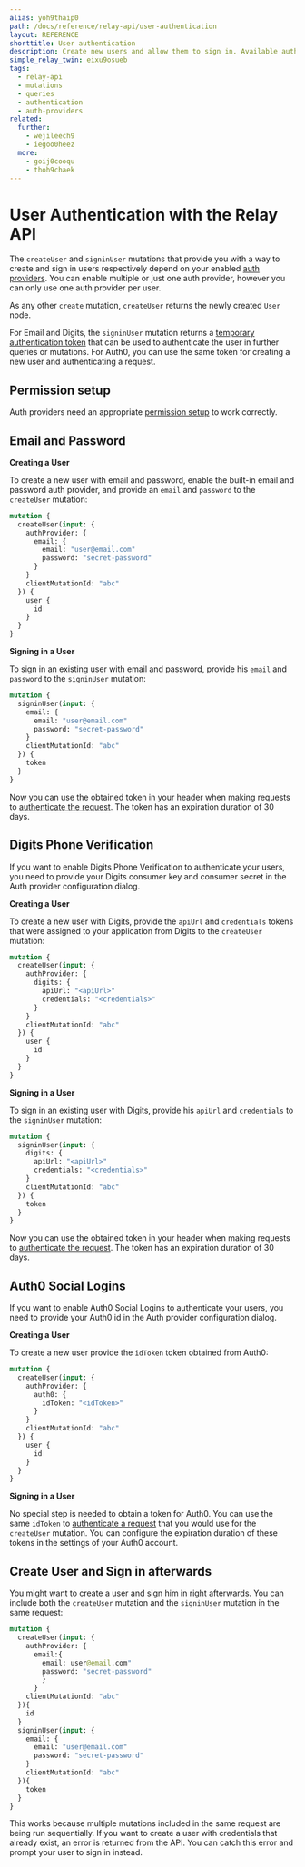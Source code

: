 ```yaml
---
alias: yoh9thaip0
path: /docs/reference/relay-api/user-authentication
layout: REFERENCE
shorttitle: User authentication
description: Create new users and allow them to sign in. Available authentication methods are Auth0, Digits and email login, depending on your project setup.
simple_relay_twin: eixu9osueb
tags:
  - relay-api
  - mutations
  - queries
  - authentication
  - auth-providers
related:
  further:
    - wejileech9
    - iegoo0heez
  more:
    - goij0cooqu
    - thoh9chaek
---
```


# User Authentication with the Relay API

The `createUser` and `signinUser` mutations that provide you with a way to create and sign in users respectively depend on your enabled [auth providers](!alias-seimeish6e#authentiation-providers). You can enable multiple or just one auth provider, however you can only use one auth provider per user.

As any other `create` mutation, `createUser` returns the newly created `User` node.

For Email and Digits, the `signinUser` mutation returns a [temporary authentication token](!alias-wejileech9) that can be used to authenticate the user in further queries or mutations. For Auth0, you can use the same token for creating a new user and authenticating a request.

## Permission setup

Auth providers need an appropriate [permission setup](!alias-iegoo0heez#permissions-and-user-authentication) to work correctly.

## Email and Password

**Creating a User**

To create a new user with email and password, enable the built-in email and password auth provider, and provide an `email` and `password` to the `createUser` mutation:

```graphql
mutation {
  createUser(input: {
    authProvider: {
      email: {
        email: "user@email.com"
        password: "secret-password"
      }
    }
    clientMutationId: "abc"
  }) {
    user {
      id
    }
  }
}
```

**Signing in a User**

To sign in an existing user with email and password, provide his `email` and `password` to the `signinUser` mutation:

```graphql
mutation {
  signinUser(input: {
    email: {
      email: "user@email.com"
      password: "secret-password"
    }
    clientMutationId: "abc"
  }) {
    token
  }
}
```

Now you can use the obtained token in your header when making requests to [authenticate the request](!alias-wejileech9).
The token has an expiration duration of 30 days.

## Digits Phone Verification

If you want to enable Digits Phone Verification to authenticate your users, you need to provide your Digits consumer key and consumer secret in the Auth provider configuration dialog.

**Creating a User**

To create a new user with Digits, provide the `apiUrl` and `credentials` tokens that were assigned to your application from Digits to the `createUser` mutation:

```graphql
mutation {
  createUser(input: {
    authProvider: {
      digits: {
        apiUrl: "<apiUrl>"
        credentials: "<credentials>"
      }
    }
    clientMutationId: "abc"
  }) {
    user {
      id
    }
  }
}
```

**Signing in a User**

To sign in an existing user with Digits, provide his `apiUrl` and `credentials` to the `signinUser` mutation:

```graphql
mutation {
  signinUser(input: {
    digits: {
      apiUrl: "<apiUrl>"
      credentials: "<credentials>"
    }
    clientMutationId: "abc"
  }) {
    token
  }
}
```

Now you can use the obtained token in your header when making requests to [authenticate the request](!alias-wejileech9).
The token has an expiration duration of 30 days.

## Auth0 Social Logins

If you want to enable Auth0 Social Logins to authenticate your users, you need to provide your Auth0 id in the Auth provider configuration dialog.

**Creating a User**

To create a new user provide the `idToken` token obtained from Auth0:

```graphql
mutation {
  createUser(input: {
    authProvider: {
      auth0: {
        idToken: "<idToken>"
      }
    }
    clientMutationId: "abc"
  }) {
    user {
      id
    }
  }
}
```

**Signing in a User**

No special step is needed to obtain a token for Auth0. You can use the same `idToken` to [authenticate a request](!alias-wejileech9) that you would use for the `createUser` mutation. You can configure the expiration duration of these tokens in the settings of your Auth0 account.

## Create User and Sign in afterwards

You might want to create a user and sign him in right afterwards. You can include both the `createUser` mutation and the `signinUser` mutation in the same request:

```graphql
mutation {
  createUser(input: {
    authProvider: {
      email:{
        email: user@email.com"
        password: "secret-password"
        }
      }
    clientMutationId: "abc"
  }){
    id
  }
  signinUser(input: {
    email: {
      email: "user@email.com"
      password: "secret-password"
    }
    clientMutationId: "abc"
  }){
    token
  }
}
```

This works because multiple mutations included in the same request are being run sequentially.
If you want to create a user with credentials that already exist, an error is returned from the API. You can catch this error and prompt your user to sign in instead.
